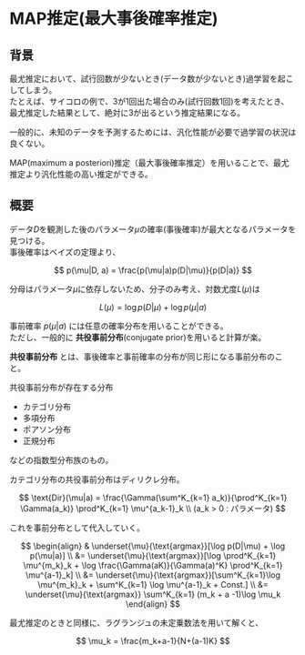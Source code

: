 # MAP推定(最大事後確率推定)

## 背景

最尤推定において、試行回数が少ないとき(データ数が少ないとき)過学習を起こしてしまう。  
たとえば、サイコロの例で、3が1回出た場合のみ(試行回数1回)を考えたとき、最尤推定した結果として、絶対に3が出るという推定結果になる。

一般的に、未知のデータを予測するためには、汎化性能が必要で過学習の状況は良くない。

MAP(maximum a posteriori)推定（最大事後確率推定）を用いることで、最尤推定より汎化性能の高い推定ができる。

## 概要

データ$D$を観測した後のパラメータ$\mu$の確率(事後確率)が最大となるパラメータを見つける。  
事後確率はベイズの定理より、

$$
p(\mu|D, a) = \frac{p(\mu|a)p(D|\mu)}{p(D|a)}
$$

分母はパラメータ$\mu$に依存しないため、分子のみ考え、対数尤度$L(\mu)$は

$$
L(\mu) = \log p(D|\mu) + \log p(\mu|a)
$$

事前確率 $p(\mu|a)$ には任意の確率分布を用いることができる。  
ただし、一般的に **共役事前分布**(conjugate prior)を用いると計算が楽。

**共役事前分布** とは、事後確率と事前確率の分布が同じ形になる事前分布のこと。

共役事前分布が存在する分布

- カテゴリ分布
- 多項分布
- ポアソン分布
- 正規分布

などの指数型分布族のもの。

カテゴリ分布の共役事前分布はディリクレ分布。  

$$
\text{Dir}(\mu|a) = \frac{\Gamma(\sum^K_{k=1} a_k)}{\prod^K_{k=1} \Gamma(a_k)} \prod^K_{k=1} \mu^{a_k-1}_k \\
(a_k > 0 : パラメータ)
$$

これを事前分布として代入していく。

$$
\begin{align}
& \underset{\mu}{\text{argmax}}[\log p(D|\mu) + \log p(\mu|a)] \\
&= \underset{\mu}{\text{argmax}}[\log \prod^K_{k=1} \mu^{m_k}_k + \log \frac{\Gamma(aK)}{\Gamma(a)^K} \prod^K_{k=1} \mu^{a-1}_k] \\
&= \underset{\mu}{\text{argmax}}[\sum^K_{k=1}\log \mu^{m_k}_k + \sum^K_{k=1} \log \mu^{a-1}_k + Const.] \\
&= \underset{\mu}{\text{argmax}} \sum^K_{k=1} (m_k + a -1)\log \mu_k
\end{align}
$$

最尤推定のときと同様に、ラグランジュの未定乗数法を用いて解くと、

$$
\mu_k = \frac{m_k+a-1}{N+(a-1)K}
$$

